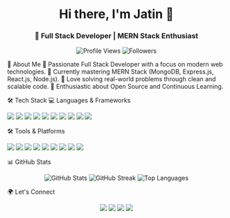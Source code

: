 <h1 align="center">Hi there, I'm Jatin 👋</h1> <h3 align="center">🚀 Full Stack Developer | MERN Stack Enthusiast</h3> <p align="center"> <img src="https://komarev.com/ghpvc/?username=jatin-90920&label=Profile%20Views&color=0e75b6&style=flat" alt="Profile Views" /> <img src="https://img.shields.io/github/followers/jatin-90920?label=Followers&style=social" alt="Followers" /> </p>
🚀 About Me
🔹 Passionate Full Stack Developer with a focus on modern web technologies.
🔹 Currently mastering MERN Stack (MongoDB, Express.js, React.js, Node.js).
🔹 Love solving real-world problems through clean and scalable code.
🔹 Enthusiastic about Open Source and Continuous Learning.

🛠 Tech Stack
💻 Languages & Frameworks
<p align="left"> <img src="https://img.shields.io/badge/-JavaScript-F7DF1E?style=flat&logo=javascript&logoColor=black" /> <img src="https://img.shields.io/badge/-TypeScript-3178C6?style=flat&logo=typescript&logoColor=white" /> <img src="https://img.shields.io/badge/-React-61DAFB?style=flat&logo=react&logoColor=black" /> <img src="https://img.shields.io/badge/-Next.js-000000?style=flat&logo=next.js&logoColor=white" /> <img src="https://img.shields.io/badge/-Node.js-339933?style=flat&logo=node.js&logoColor=white" /> <img src="https://img.shields.io/badge/-Express.js-000000?style=flat&logo=express&logoColor=white" /> <img src="https://img.shields.io/badge/-MongoDB-47A248?style=flat&logo=mongodb&logoColor=white" /> <img src="https://img.shields.io/badge/-Redux-764ABC?style=flat&logo=redux&logoColor=white" /> <img src="https://img.shields.io/badge/-TailwindCSS-38B2AC?style=flat&logo=tailwind-css&logoColor=white" /> <img src="https://img.shields.io/badge/-Bootstrap-7952B3?style=flat&logo=bootstrap&logoColor=white" /> </p>
🛠 Tools & Platforms
<p align="left"> <img src="https://img.shields.io/badge/-Git-F05032?style=flat&logo=git&logoColor=white" /> <img src="https://img.shields.io/badge/-GitHub-181717?style=flat&logo=github&logoColor=white" /> <img src="https://img.shields.io/badge/-VS%20Code-007ACC?style=flat&logo=visual-studio-code&logoColor=white" /> <img src="https://img.shields.io/badge/-Postman-FF6C37?style=flat&logo=postman&logoColor=white" /> <img src="https://img.shields.io/badge/-Docker-2496ED?style=flat&logo=docker&logoColor=white" /> <img src="https://img.shields.io/badge/-Firebase-FFCA28?style=flat&logo=firebase&logoColor=black" /> <img src="https://img.shields.io/badge/-AWS-FF9900?style=flat&logo=amazon-aws&logoColor=black" /> <img src="https://img.shields.io/badge/-Linux-FCC624?style=flat&logo=linux&logoColor=black" /> <img src="https://img.shields.io/badge/-Nginx-009639?style=flat&logo=nginx&logoColor=white" /> </p>


📊 GitHub Stats
<p align="center"> <img src="https://github-readme-stats.vercel.app/api?username=jatin-90920&show_icons=true&theme=radical" alt="GitHub Stats" /> <img src="https://github-readme-streak-stats.herokuapp.com/?user=jatin-90920&theme=radical" alt="GitHub Streak" /> <img src="https://github-readme-stats.vercel.app/api/top-langs/?username=jatin-90920&layout=compact&theme=radical" alt="Top Languages" /> </p>
🌍 Let's Connect
<p align="center"> <a href="mailto:your-email@example.com"><img src="https://img.shields.io/badge/-Email-D14836?style=flat&logo=gmail&logoColor=white" /></a> <a href="https://linkedin.com/in/your-profile"><img src="https://img.shields.io/badge/-LinkedIn-0077B5?style=flat&logo=linkedin&logoColor=white" /></a> <a href="https://your-portfolio.com"><img src="https://img.shields.io/badge/-Portfolio-FF5722?style=flat&logo=web&logoColor=white" /></a> <a href="https://twitter.com/your-handle"><img src="https://img.shields.io/badge/-Twitter-1DA1F2?style=flat&logo=twitter&logoColor=white" /></a> </p>

